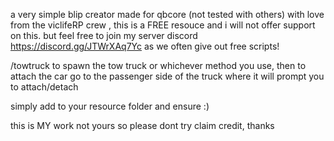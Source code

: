 a very simple blip creator made for qbcore (not tested with others) with love from the viclifeRP crew , this is a FREE resouce and i will not offer support on this. but feel free to join my server discord https://discord.gg/JTWrXAq7Yc as we often give out free scripts!

/towtruck to spawn the tow truck or whichever method you use, then to attach the car go to the passenger side of the truck where it will prompt you to attach/detach

simply add to your resource folder and ensure :)

this is MY work not yours so please dont try claim credit, thanks 
